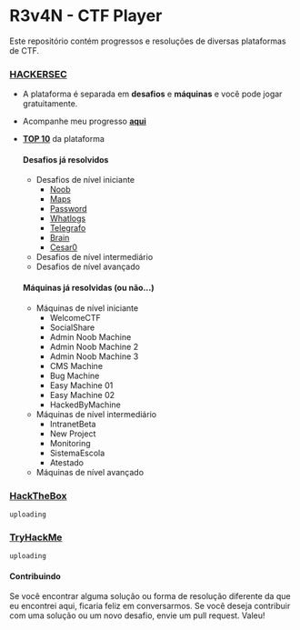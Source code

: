 # R3v4N - CTF Player

Este repositório contém progressos e resoluções de diversas plataformas de CTF.

### [HACKERSEC](https://capturetheflag.com.br/login)

* A plataforma é separada em **desafios** e **máquinas** e você pode jogar gratuitamente.
* Acompanhe meu progresso [**aqui**](https://capturetheflag.com.br/player/R3v4N)
* [**TOP 10**](https://capturetheflag.com.br/user/top) da plataforma

  #### Desafios já resolvidos
  * Desafios de nível iniciante
    - [Noob](#)
    * [Maps](#)
    * [Password](#)
    * [Whatlogs](#)
    * [Telegrafo](#)
    * [Brain](#)
    * [Cesar0](#)
  * Desafios de nível intermediário
  * Desafios de nível avançado
  #### Máquinas já resolvidas (ou não...)
  * Máquinas de nível iniciante
    * WelcomeCTF
    * SocialShare
    * Admin Noob Machine
    * Admin Noob Machine 2
    * Admin Noob Machine 3
    * CMS Machine
    * Bug Machine
    * Easy Machine 01
    * Easy Machine 02
    * HackedByMachine
  * Máquinas de nível intermediário
    * IntranetBeta
    * New Project
    * Monitoring
    * SistemaEscola
    * Atestado
  * Máquinas de nível avançado

### [HackTheBox](#)
    uploading
### [TryHackMe](#)
    uploading
#### Contribuindo

Se você encontrar alguma solução ou forma de resolução diferente da que eu encontrei aqui, ficaria feliz em conversarmos. Se você deseja contribuir com uma solução ou um novo desafio, envie um pull request. Valeu!

